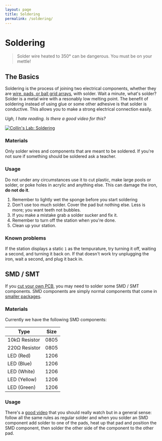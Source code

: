 ```yaml
---
layout: page
title: Soldering
permalink: /soldering/
---
```


# Soldering

> Solder wire heated to 350° can be dangerous. You must be on your mettle!

## The Basics

Soldering is the process of joining two electrical components, whether they are [wire, pads, or ball grid arrays](http://www.pcb.electrosoft-engineering.com/04-articles-custom-system-design-and-pcb/01-printed-circuit-board-concepts/printed-circuit-board-pcb-concepts.html), with solder. Wait a minute, what's solder? Solder is a metal wire with a resonably low melting point. The benefit of soldering instead of using glue or some other adhesive is that solder is conductive. This allows you to make a strong electrical connection easily.

*Ugh, I hate reading. Is there a good video for this?*

[![Collin's Lab: Soldering](https://img.youtube.com/vi/QKbJxytERvg/0.jpg)](http://www.youtube.com/watch?v=QKbJxytERvg)

### Materials

Only solder wires and components that are meant to be soldered. If you're not sure if something should be soldered ask a teacher.

### Usage

Do not under any circumstances use it to cut plastic, make large pools or solder, or poke holes in acrylic and anything else. This can damage the iron, **do not do it**.

1. Remember to lightly wet the sponge before you start soldering
2. Don't use too much solder. Cover the pad but nothing else. Less is more; you want teeth not bubbles.
3. If you make a mistake grab a solder sucker and fix it.
4. Remember to turn off the station when you're done.
5. Clean up your station.

### Known problems

If the station displays a static `1` as the tempurature, try turning it off, waiting a second, and turning it back on. If that doesn't work try unplugging the iron, wait a second, and plug it back in.

## SMD / SMT

If you [cut your own PCB](https://github.com/Tim-Jackins/pcb-machining), you may need to solder some SMD / SMT components. SMD components are simply normal components that come in [smaller packages](https://www.electronics-notes.com/articles/electronic_components/surface-mount-technology-smd-smt/packages.php).

### Materials

Currently we have the following SMD components:

| Type          | Size |
| ------------- |:----:|
| 10kΩ Resistor | 0805 |
| 220Ω Resistor | 0805 |
| LED (Red)     | 1206 |
| LED (Blue)    | 1206 |
| LED (White)   | 1206 |
| LED (Yellow)  | 1206 |
| LED (Green)   | 1206 |

### Usage

There's a [good video](https://www.youtube.com/watch?v=QzoPxvIM2qE) that you should really watch but in a general sense: follow all the same rules as regular solder and when you solder an SMD component add solder to one of the pads, heat up that pad and position the SMD component, then solder the other side of the component to the other pad. 

